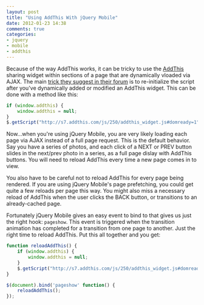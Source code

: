 ```yaml
---
layout: post
title: "Using AddThis With jQuery Mobile"
date: 2012-01-23 14:38
comments: true
categories:
- jquery
- mobile
- addthis
---
```


Because of the way AddThis works, it can be tricky to use the [AddThis](http://www.addthis.com/) sharing widget within sections of a page that are dynamically vloaded via AJAX. The main [trick they suggest in their forum](http://www.addthis.com/forum/viewtopic.php?f=8&t=13982&st=0&sk=t&sd=a&start=20) is to re-initialize the script after you've dynamically added or modified an AddThis widget. This can be done with a method like this:

``` javascript
if (window.addthis) {
    window.addthis = null;
}
$.getScript("http://s7.addthis.com/js/250/addthis_widget.js#domready=1");
```

Now...when you're using jQuery Mobile, you are very likely loading each page via AJAX instead of a full page request. This is the default behavior. Say you have a series of photos, and each click of a NEXT or PREV button slides in the next/prev photo in a series, as a full page dislay with AddThis buttons. You will need to reload AddThis every time a new page comes in to view.

<!-- MORE -->

You also have to be careful not to reload AddThis for every page being rendered. If you are using jQuery Mobile's page prefetching, you could get quite a few reloads per page this way. You might also miss a necessary reload of AddThis when the user clicks the BACK button, or transitions to an already-cached page.

Fortunately jQuery Mobile gives an easy event to bind to that gives us just the right hook: `pageshow`. This event is triggered when the transition animation has completed for a transition from one page to another. Just the right time to reload AddThis. Put this all together and you get:

``` javascript
function reloadAddThis() {
    if (window.addthis) {
        window.addthis = null;
    }
    $.getScript("http://s7.addthis.com/js/250/addthis_widget.js#domready=1");
}

$(document).bind('pageshow' function() {
    reloadAddThis();
});
```

